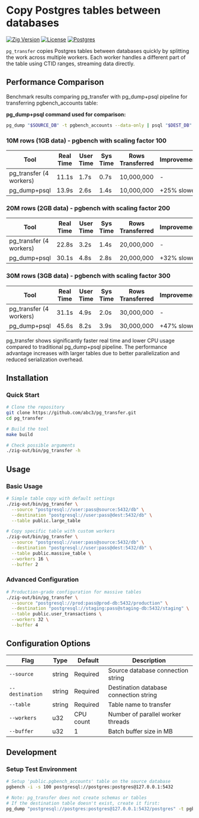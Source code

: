 # Copy Postgres tables between databases

[![Zig Version](https://img.shields.io/badge/Zig-0.13.0+-blue.svg)](https://ziglang.org)
[![License](https://img.shields.io/badge/License-MIT-green.svg)](LICENSE)
[![Postgres](https://img.shields.io/badge/Postgres-14+-blue.svg)](https://www.postgresql.org)

`pg_transfer` copies Postgres tables between databases quickly by splitting the work across multiple workers. Each worker handles a different part of the table using CTID ranges, streaming data directly.

## Performance Comparison

Benchmark results comparing pg_transfer with pg_dump+psql pipeline for transferring pgbench_accounts table:

**pg_dump+psql command used for comparison:**
```bash
pg_dump "$SOURCE_DB" -t pgbench_accounts --data-only | psql "$DEST_DB"
```

### 10M rows (1GB data) - pgbench with scaling factor 100
| Tool | Real Time | User Time | Sys Time | Rows Transferred | Improvement |
|------|-----------|-----------|----------|------------------|------------|
| pg_transfer (4 workers) | 11.1s | 1.7s | 0.7s | 10,000,000 | - |
| pg_dump+psql | 13.9s | 2.6s | 1.4s | 10,000,000 | +25% slower |

### 20M rows (2GB data) - pgbench with scaling factor 200
| Tool | Real Time | User Time | Sys Time | Rows Transferred | Improvement |
|------|-----------|-----------|----------|------------------|------------|
| pg_transfer (4 workers) | 22.8s | 3.2s | 1.4s | 20,000,000 | - |
| pg_dump+psql | 30.1s | 4.8s | 2.8s | 20,000,000 | +32% slower |

### 30M rows (3GB data) - pgbench with scaling factor 300
| Tool | Real Time | User Time | Sys Time | Rows Transferred | Improvement |
|------|-----------|-----------|----------|------------------|------------|
| pg_transfer (4 workers) | 31.1s | 4.9s | 2.0s | 30,000,000 | - |
| pg_dump+psql | 45.6s | 8.2s | 3.9s | 30,000,000 | +47% slower |

pg_transfer shows significantly faster real time and lower CPU usage compared to traditional pg_dump+psql pipeline. The performance advantage increases with larger tables due to better parallelization and reduced serialization overhead.

## Installation

### Quick Start
```bash
# Clone the repository
git clone https://github.com/abc3/pg_transfer.git
cd pg_transfer

# Build the tool
make build

# Check possible arguments
./zig-out/bin/pg_transfer -h
```

## Usage

### Basic Usage
```bash
# Simple table copy with default settings
./zig-out/bin/pg_transfer \
  --source "postgresql://user:pass@source:5432/db" \
  --destination "postgresql://user:pass@dest:5432/db" \
  --table public.large_table

# Copy specific table with custom workers
./zig-out/bin/pg_transfer \
  --source "postgresql://user:pass@source:5432/db" \
  --destination "postgresql://user:pass@dest:5432/db" \
  --table public.massive_table \
  --workers 16 \
  --buffer 2
```

### Advanced Configuration
```bash
# Production-grade configuration for massive tables
./zig-out/bin/pg_transfer \
  --source "postgresql://prod:pass@prod-db:5432/production" \
  --destination "postgresql://staging:pass@staging-db:5432/staging" \
  --table public.user_transactions \
  --workers 32 \
  --buffer 4
```

## Configuration Options

| Flag | Type | Default | Description |
|------|------|---------|-------------|
| `--source` | string | Required | Source database connection string |
| `--destination` | string | Required | Destination database connection string |
| `--table` | string | Required | Table name to transfer |
| `--workers` | u32 | CPU count | Number of parallel worker threads |
| `--buffer` | u32 | 1 | Batch buffer size in MB |

## Development

### Setup Test Environment
```bash
# Setup 'public.pgbench_accounts' table on the source database
pgbench -i -s 100 postgresql://postgres:postgres@127.0.0.1:5432

# Note: pg_transfer does not create schemas or tables
# If the destination table doesn't exist, create it first:
pg_dump "postgresql://postgres:postgres@127.0.0.1:5432/postgres" -t pgbench_accounts --no-owner --no-privileges --data-only | psql "postgresql://postgres:postgres@127.0.0.1:6432/postgres"
```
